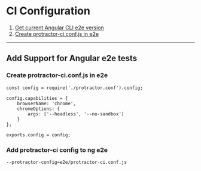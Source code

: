 # CI Configuration

1. [Get current Angular CLI e2e version](https://hub.docker.com/r/zaflun/ng-cli-e2e/tags)
2. [Create protractor-ci.conf.js in e2e](#create-protractor-ci.conf.js-in-e2e)

***

## Add Support for Angular e2e tests

### Create protractor-ci.conf.js in e2e

```
const config = require('./protractor.conf').config;
 
config.capabilities = {
    browserName: 'chrome',
    chromeOptions: {
        args: ['--headless', '--no-sandbox']
    }
};
 
exports.config = config;
```

### Add protractor-ci config to ng e2e
```
--protractor-config=e2e/protractor-ci.conf.js
```